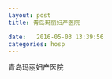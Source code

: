 ```yaml
--- 
layout: post 
title: 青岛玛丽妇产医院

date:   2016-05-03 13:39:56 
categories: hosp 
--- 
```

   
青岛玛丽妇产医院
